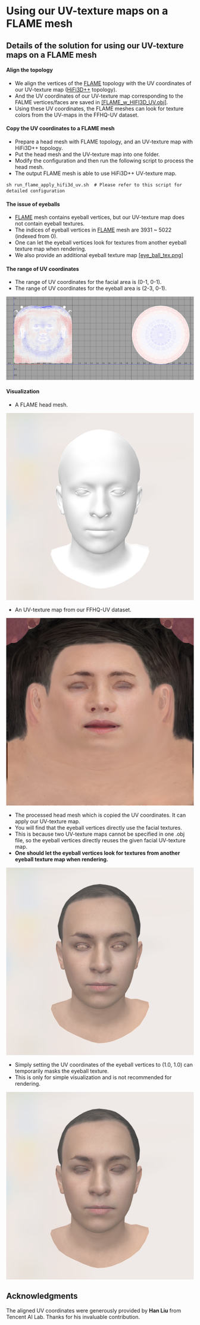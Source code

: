 # Using our UV-texture maps on a FLAME mesh


## Details of the solution for using our UV-texture maps on a FLAME mesh


#### Align the topology
- We align the vertices of the [FLAME](https://flame.is.tue.mpg.de/) topology with the UV coordinates of our UV-texture map ([HiFi3D++](https://github.com/czh-98/REALY) topology).
- And the UV coordinates of our UV-texture map corresponding to the FALME vertices/faces are saved in [[FLAME_w_HIFI3D_UV.obj]](./FLAME_Apply_HIFI3D_UV/flame2hifi3d_assets/FLAME_w_HIFI3D_UV.obj).
- Using these UV coordinates, the FLAME meshes can look for texture colors from the UV-maps in the FFHQ-UV dataset.

#### Copy the UV coordinates to a FLAME mesh
- Prepare a head mesh with FLAME topology, and an UV-texture map with HiFi3D++ topology.
- Put the head mesh and the UV-texture map into one folder.
- Modify the configuration and then run the following script to process the head mesh.
- The output FLAME mesh is able to use HiFi3D++ UV-texture map.
```
sh run_flame_apply_hifi3d_uv.sh  # Please refer to this script for detailed configuration
```

#### The issue of eyeballs
- [FLAME](https://flame.is.tue.mpg.de/) mesh contains eyeball vertices, but our UV-texture map does not contain eyeball textures.
- The indices of eyeball vertices in [FLAME](https://flame.is.tue.mpg.de/) mesh are 3931 ~ 5022 (indexed from 0).
- One can let the eyeball vertices look for textures from another eyeball texture map when rendering.
- We also provide an additional eyeball texture map [[eye_ball_tex.png]](./FLAME_Apply_HIFI3D_UV/flame2hifi3d_assets/eye_ball_tex.png)

#### The range of UV coordinates
- The range of UV coordinates for the facial area is (0-1, 0-1).
- The range of UV coordinates for the eyeball area is (2-3, 0-1).

![uv_coordinates_vis.png](./FLAME_Apply_HIFI3D_UV/flame2hifi3d_assets/uv_coordinates_vis.png)

#### Visualization
- A FLAME head mesh.

![FLAME head mesh](./demos/imgs/sample_flame_mesh.png)

- An UV-texture map from our FFHQ-UV dataset.

![HIFI3D++ UV-map](./demos/imgs/sample_hifi3d_uvmap.png)

- The processed head mesh which is copied the UV coordinates. It can apply our UV-texture map.
- You will find that the eyeball vertices directly use the facial textures.
- This is because two UV-texture maps cannot be specified in one .obj file, so the eyeball vertices directly reuses the given facial UV-texture map.
- **One should let the eyeball vertices look for textures from another eyeball texture map when rendering.**

![Processed FLAME head mesh](./demos/imgs/sample_flame_mesh_processed.png)

- Simply setting the UV coordinates of the eyeball vertices to (1.0, 1.0) can temporarily masks the eyeball texture.
- This is only for simple visualization and is not recommended for rendering.

![Processed FLAME head mesh (mask eyeball colors)](./demos/imgs/sample_flame_mesh_processed_maskeyeball.png)


## Acknowledgments
The aligned UV coordinates were generously provided by **Han Liu** from Tencent AI Lab. Thanks for his invaluable contribution.
